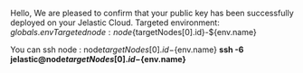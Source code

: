 Hello, We are pleased to confirm that your public key has been successfully deployed on your Jelastic Cloud.
Targeted environment: ${globals.env}
Targeted node : node${targetNodes[0].id}-${env.name}

You can ssh node : node${targetNodes[0].id}-${env.name}
**ssh -6 jelastic@node${targetNodes[0].id}-${env.name}**

